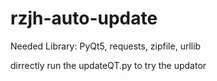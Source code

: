 # rzjh-auto-update

Needed Library: PyQt5, requests, zipfile, urllib

dirrectly run the updateQT.py to try the updator
